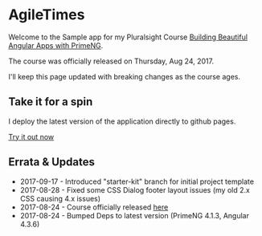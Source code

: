 # AgileTimes

Welcome to the Sample app for my Pluralsight Course [Building Beautiful Angular Apps with PrimeNG](https://app.pluralsight.com/courses/angular-apps-prime-ng).

The course was officially released on Thursday, Aug 24, 2017.

I'll keep this page updated with breaking changes as the course ages.

## Take it for a spin

I deploy the latest version of the application directly to github pages. 

[Try it out now](https://glenasmith.github.io/pluralsight-primeng/)
 
 
## Errata & Updates

- 2017-09-17 - Introduced "starter-kit" branch for initial project template
- 2017-08-28 - Fixed some CSS Dialog footer layout issues (my old 2.x CSS causing 4.x issues) 
- 2017-08-24 - Course officially released [here](https://app.pluralsight.com/courses/angular-apps-prime-ng)
- 2017-08-24 - Bumped Deps to latest version (PrimeNG 4.1.3, Angular 4.3.6)


